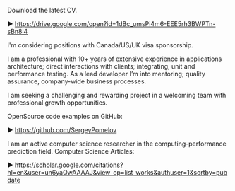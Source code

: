 Download the latest CV.

► https://drive.google.com/open?id=1dBc_umsPi4m6-EEE5rh3BWPTn-sBn8i4


I'm considering positions with Canada/US/UK visa sponsorship.


I am a professional with 10+ years of extensive experience in applications architecture; direct interactions with clients; integrating, unit and performance testing. As a lead developer I’m into mentoring; quality assurance, company-wide business processes. 


I am seeking a challenging and rewarding project in a welcoming team with professional growth opportunities.


OpenSource code examples on GitHub:

► https://github.com/SergeyPomelov


I am an active computer science researcher in the computing-performance prediction field. Computer Science Articles:

► https://scholar.google.com/citations?hl=en&user=un6yaQwAAAAJ&view_op=list_works&authuser=1&sortby=pubdate
